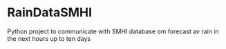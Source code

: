 # RainDataSMHI
Python project to communicate with SMHI database om forecast av rain in the next hours up to ten days
